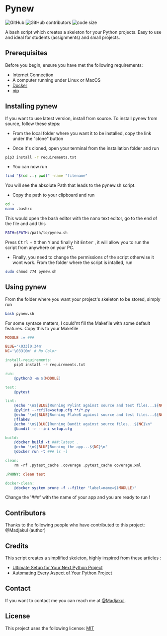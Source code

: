 # Pynew
![GitHub](https://img.shields.io/github/license/Madjakul/Pynew) ![GitHub contributors](https://img.shields.io/github/contributors/Madjakul/Pynew) ![code size](https://img.shields.io/github/languages/code-size/Madjakul/Pynew)

A bash script which creates a skeleton for your Python projects. Easy to use and ideal for students (assignments) and small projects.

## Prerequisites

Before you begin, ensure you have met the following requirements:

* Internet Connection
* A computer running under Linux or MacOS
* [Docker](https://phoenixnap.com/kb/how-to-install-docker-on-ubuntu-18-04)
* [pip](https://pip.pypa.io/en/stable/installing/)

## Installing pynew

If you want to use latest version, install from source. To install pynew from source, follow these steps:

* From the local folder where you want it to be installed, copy the link under the "clone" button

* Once it's cloned, open your terminal from the installation folder and run
```bash
pip3 install -r requirements.txt
```

* You can now run 
```bash
find "$(cd ..; pwd)" -name "filename"
```
You will see the absolute Path that leads to the pynew.sh script.

* Copy the path to your clipboard and run
```bash
cd ~
nano .bashrc
```
This would open the bash editor with the nano text editor, go to the end of the file and add this
```bash
PATH=$PATH:/path/to/pynew.sh
```
Press <kbd>Ctrl</kbd> + <kbd>X</kbd> then <kbd>Y</kbd> and finally hit <kbd>Enter</kbd> ,
it will allow you to run the script from anywhere on your PC.

* Finally, you need to change the permissions of the script otherwise it wont work. From the folder where the script is intalled, run
```bash
sudo chmod 774 pynew.sh
```

## Using pynew

From the folder where you want your project's skeleton to be stored, simply run
```bash
bash pynew.sh
```

For some syntaxe matters, I could'nt fill the Makefile with some default features. Copy this to your Makefile
```mk
MODULE := ###

BLUE='\033[0;34m'
NC='\033[0m' # No Color

install-requirements:
    pip3 install -r requirements.txt

run:
    @python3 -m $(MODULE)

test:
    @pytest

lint:
    @echo "\n${BLUE}Running Pylint against source and test files...${NC}\n"
    @pylint --rcfile=setup.cfg **/*.py
    @echo "\n${BLUE}Running Flake8 against source and test files...${NC}\n"
    @flake8
    @echo "\n${BLUE}Running Bandit against source files...${NC}\n"
    @bandit -r --ini setup.cfg

build:
    @docker build -t ###:latest .
    @echo "\n${BLUE}Running the app...${NC}\n"
    @docker run -t ### ls -l

clean:
    rm -rf .pytest_cache .coverage .pytest_cache coverage.xml

.PHONY: clean test

docker-clean:
    @docker system prune -f --filter "label=name=$(MODULE)"
```
Change the '###' with the name of your app and you are ready to run !

## Contributors

Thanks to the following people who have contributed to this project:
@Madjakul (author)

## Credits
This script creates a simplified skeleton, highly inspired from these articles :
* [Ultimate Setup for Your Next Python Project](https://towardsdatascience.com/ultimate-setup-for-your-next-python-project-179bda8a7c2c)
* [Automating Every Aspect of Your Python Project](https://towardsdatascience.com/automating-every-aspect-of-your-python-project-6517336af9da)

## Contact
If you want to contact me you can reach me at [@Madjakul](https://twitter.com/madjakul).

## License
This project uses the following license: [MIT](https://github.com/Madjakul/Pynew/blob/master/LICENSE)
